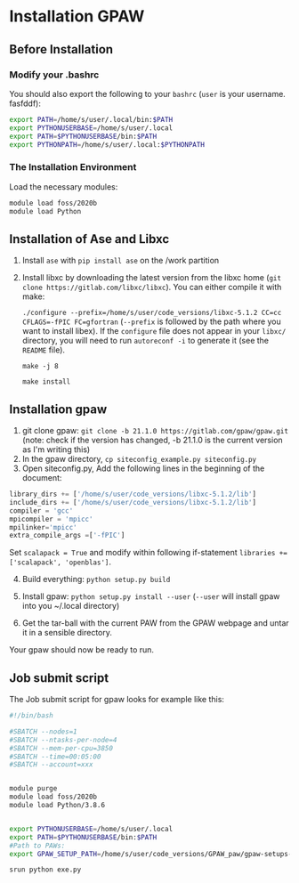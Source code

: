 # Installation GPAW
## Before Installation
### Modify your .bashrc

You should also export the following to your `bashrc` (`user` is your username. fasfddf):

```bash
export PATH=/home/s/user/.local/bin:$PATH
export PYTHONUSERBASE=/home/s/user/.local
export PATH=$PYTHONUSERBASE/bin:$PATH
export PYTHONPATH=/home/s/user/.local:$PYTHONPATH
```

### The Installation Environment
Load the necessary modules:

```bash
module load foss/2020b
module load Python
```

## Installation of Ase and Libxc
1. Install `ase` with `pip install ase` on the /work partition
2. Install libxc by downloading the latest version from the libxc home (`git clone https://gitlab.com/libxc/libxc`). 
You can either compile it with make: 

   `./configure --prefix=/home/s/user/code_versions/libxc-5.1.2 CC=cc CFLAGS=-fPIC FC=gfortran` (`--prefix` is followed by the path where you want to install libex). If the `configure` file does not appear in your `libxc/` directory, you will need to run `autoreconf -i` to generate it (see the `README` file).
   
   `make -j 8`
   
   `make install`

## Installation gpaw
1. git clone gpaw: `git clone -b 21.1.0 https://gitlab.com/gpaw/gpaw.git` (note: check if the version has changed, -b 21.1.0 is the current version as I'm writing this)
2. In the gpaw directory, `cp siteconfig_example.py siteconfig.py`
3. Open siteconfig.py, Add the following lines in the beginning of the document:
```python
library_dirs += ['/home/s/user/code_versions/libxc-5.1.2/lib']
include_dirs += ['/home/s/user/code_versions/libxc-5.1.2/lib']
compiler = 'gcc'
mpicompiler = 'mpicc'
mpilinker='mpicc'
extra_compile_args =['-fPIC']
```

Set `scalapack = True` and modify within following if-statement `libraries += ['scalapack', 'openblas']`.

4. Build everything: `python setup.py build`

5. Install gpaw: `python setup.py install --user` (`--user` will install gpaw into you ~/.local directory)

6. Get the tar-ball with the current PAW from the GPAW webpage and untar it in a sensible directory.

Your gpaw should now be ready to run.

## Job submit script
The Job submit script for gpaw looks for example like this:

```bash
#!/bin/bash

#SBATCH --nodes=1
#SBATCH --ntasks-per-node=4
#SBATCH --mem-per-cpu=3850
#SBATCH --time=00:05:00
#SBATCH --account=xxx


module purge
module load foss/2020b
module load Python/3.8.6


export PYTHONUSERBASE=/home/s/user/.local
export PATH=$PYTHONUSERBASE/bin:$PATH
#Path to PAWs:
export GPAW_SETUP_PATH=/home/s/user/code_versions/GPAW_paw/gpaw-setups-0.9.20000

srun python exe.py
```